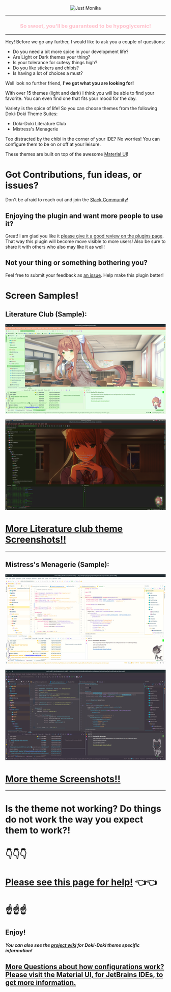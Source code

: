 <div align="center">
    <img src="https://raw.githubusercontent.com/cyclic-reference/jetbrains-theme/anthroThemeUpdated/src/main/resources/wizard/logo.png" alt="Just Monika"></img>
</div>

---
<div align="center">
    <h3 style="color: pink;"> So sweet, you'll be guaranteed to be hypoglycemic!</h3>
</div>

---

Hey! Before we go any further, I would like to ask you a couple of questions:

-  Do you need a bit more spice in your development life?
-  Are Light or Dark themes your thing?
-  Is your tolerance for cutesy things high?
-  Do you like stickers and chibis?
-  Is having a lot of choices a must?

Well look no further friend, **I've got what you are looking for!**


With over 15 themes (light and dark) I think you will be able to find your favorite.
You can even find one that fits your mood for the day.

Variety is the spice of life! So you can choose themes from the following Doki-Doki Theme Suites:

- Doki-Doki Literature Club
- Mistress's Menagerie


Too distracted by the chibi in the corner of your IDE?
No worries! You can configure them to be on or off at your leisure.

These themes are built on top of the awesome [Material UI](https://plugins.jetbrains.com/plugin/8006-material-theme-ui)!


# Got Contributions, fun ideas, or issues?

Don't be afraid to reach out and join the [Slack Community](https://join.slack.com/t/doki-doki-theme/shared_invite/enQtNzIzMDY4MjkwNDUzLTE3MWFkNTUxMjVmMjFiNjIwMzA1NTliZDFlNjM4ZGQ1NThmYWQ4NmVjN2ExOWQ2YzA4MzgxMzQ3NjQ0YmQ2OGU)!

## Enjoying the plugin and want more people to use it?

Great! I am glad you like it [please give it a good review on the plugins page](https://plugins.jetbrains.com/plugin/10804-doki-doki-literature-club-theme).
That way this plugin will become move visible to more users!
Also be sure to share it with others who also may like it as well!

## Not your thing or something bothering you?

Feel free to submit your feedback as [an issue](https://github.com/cyclic-reference/ddlc-jetbrains-theme/issues/new).
Help make this plugin better! 

# Screen Samples!

## Literature Club (Sample):

![Just Monika](assets/screenshots/just_monika_background_normal.png)

![Only Monika](assets/screenshots/only_monika_background_normal.png)

# [More Literature club theme Screenshots!!](theme_album.md)

---

## Mistress's Menagerie (Sample):

![Neera](assets/screenshots/anthro/neera.png)

![Eleniel](assets/screenshots/anthro/eleniel.png)

# [More theme Screenshots!!](menagerie_album.md)

---
# Is the theme not working? Do things do not work the way you expect them to work?!

# 👇👇👇
# [Please see this page for help!](https://github.com/cyclic-reference/ddlc-jetbrains-theme/wiki/Trouble-Shooting!) 👈👈
# ☝️☝️☝️

Enjoy!
---
##### You can also see the [project wiki](https://github.com/cyclic-reference/ddlc-jetbrains-theme/wiki) for Doki-Doki theme specific information!

## [More Questions about how configurations work? Please visit the Material UI, for JetBrains IDEs, to get more information.](https://github.com/ChrisRM/material-theme-jetbrains)
